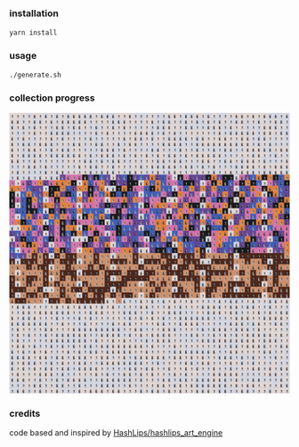 ### installation

```sh
yarn install
```

### usage

```sh
./generate.sh
```


### collection progress
![](https://github.com/0x572f00/yeti-art-engine/blob/main/preview.png)



### credits

code based and inspired by [HashLips/hashlips_art_engine](https://github.com/HashLips/hashlips_art_engine)
